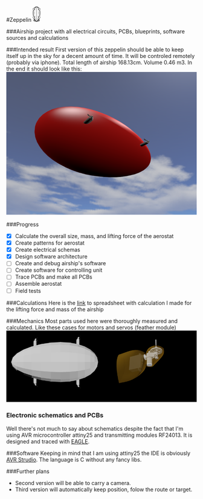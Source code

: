 #Zeppelin <img src="https://raw.githubusercontent.com/Teivaz/zeppelin/master/Blueprints/Nest/icon_large.png" height="40pt"/>

###Airship project with all electrical circuits, PCBs, blueprints, software sources and calculations

###Intended result
First version of this zeppelin should be able to keep itself up in the sky for a decent amount of time. It will be controled remotely (probably via iphone). Total length of airship 168.13cm. Volume 0.46 m3.
In the end it should look like this:    
![zeppelin in all its glory](https://raw.githubusercontent.com/Teivaz/zeppelin/master/Blueprints/Renders/zeppelin_full.png)

###Progress
 - [X] Calculate the overall size, mass, and lifting force of the aerostat
 - [X] Create patterns for aerostat
 - [X] Create electrical schemas
 - [X] Design software architecture
 - [ ] Create and debug airship's software
 - [ ] Create software for controlling unit
 - [ ] Trace PCBs and make all PCBs
 - [ ] Assemble aerostat
 - [ ] Field tests

###Calculations
Here is the [link](https://docs.google.com/spreadsheets/d/1KFVUaK0Eav1PAXg2VrwWtU-BHmDxbaWGcJfdvVmI2J4/edit?usp=sharing) to spreadsheet with calculation I made for the lifting force and mass of the airship 

###Mechanics
Most parts used here were thoroughly measured and calculated. Like these cases for motors and servos (feather module)   
<img alt="preview" src="https://raw.githubusercontent.com/Teivaz/zeppelin/master/Blueprints/Renders/Balloon%20Assembled%20bot.png" width="50%"><img alt="feather" src="https://raw.githubusercontent.com/Teivaz/zeppelin/master/Blueprints/Renders/DC%20Motor%20And%20Servo%20Cover.png" width="50%">

### Electronic schematics and PCBs
Well there's not much to say about schematics despite the fact that I'm using AVR microcontroller attiny25 and transmitting modules RF24013. It is designed and traced with [EAGLE](http://www.cadsoftusa.com).

###Software
Keeping in mind that I am using attiny25 the IDE is obviously [AVR Strudio](http://www.atmel.com/tools/atmelstudio.aspx). The language is C without any fancy libs.

###Further plans
 * Second version will be able to carry a camera.
 * Third version will automatically keep position, folow the route or target.
